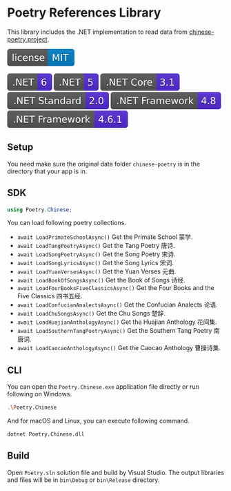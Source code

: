 # Poetry References Library

This library includes the .NET implementation to read data from [chinese-poetry project](https://github.com/chinese-poetry/chinese-poetry).

[![MIT licensed](./docs/assets/badge_lisence_MIT.svg)](https://github.com/nuscien/trivial/blob/master/LICENSE)

![.NET 6](./docs/assets/badge_NET_6.svg)
![.NET 5](./docs/assets/badge_NET_5.svg)
![.NET Core 3.1](./docs/assets/badge_NET_Core_3_1.svg)
![.NET Standard 2.0](./docs/assets/badge_NET_Standard_2_0.svg)
![.NET Framework 4.8](./docs/assets/badge_NET_Fx_4_8.svg)
![.NET Framework 4.6.1](./docs/assets/badge_NET_Fx_4_6_1.svg)

## Setup

You need make sure the original data folder `chinese-poetry` is in the directory that your app is in.

## SDK

```csharp
using Poetry.Chinese;
```

You can load following poetry collections.

- `await LoadPrimateSchoolAsync()` Get the Primate School 蒙学.
- `await LoadTangPoetryAsync()` Get the Tang Poetry 唐诗.
- `await LoadSongPoetryAsync()` Get the Song Poetry 宋诗.
- `await LoadSongLyricsAsync()` Get the Song Lyrics 宋词.
- `await LoadYuanVersesAsync()` Get the Yuan Verses 元曲.
- `await LoadBookOfSongsAsync()` Get the Book of Songs 诗经.
- `await LoadFourBooksFiveClassicsAsync()` Get the Four Books and the Five Classics 四书五经.
- `await LoadConfucianAnalectsAsync()` Get the Confucian Analects 论语.
- `await LoadChuSongsAsync()` Get the Chu Songs 楚辞.
- `await LoadHuajianAnthologyAsync()` Get the Huajian Anthology 花间集.
- `await LoadSouthernTangPoetryAsync()` Get the Southern Tang Poetry 南唐词.
- `await LoadCaocaoAnthologyAsync()` Get the Caocao Anthology 曹操诗集.

## CLI

You can open the `Poetry.Chinese.exe` application file directly or run following on Windows.

```sh
.\Poetry.Chinese
```

And for macOS and Linux, you can execute following command.

```sh
dotnet Poetry.Chinese.dll
```

## Build

Open `Poetry.sln` solution file and build by Visual Studio. The output libraries and files will be in `bin\Debug` or `bin\Release` directory.
